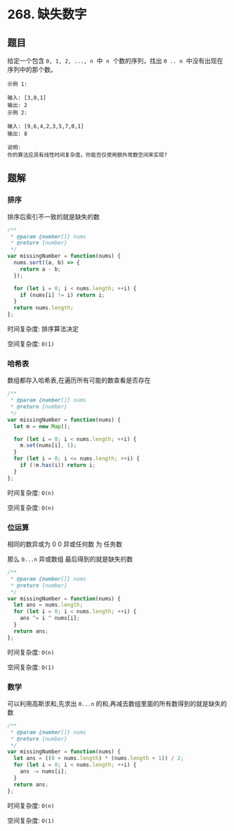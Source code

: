 # 268. 缺失数字

## 题目

给定一个包含 `0, 1, 2, ..., n`  中  `n`  个数的序列，找出 `0 .. n`  中没有出现在序列中的那个数。

```auto
示例 1:

输入: [3,0,1]
输出: 2
示例 2:

输入: [9,6,4,2,3,5,7,0,1]
输出: 8

说明:
你的算法应具有线性时间复杂度。你能否仅使用额外常数空间来实现?
```

## 题解

### 排序

排序后索引不一致的就是缺失的数

```js
/**
 * @param {number[]} nums
 * @return {number}
 */
var missingNumber = function(nums) {
  nums.sort((a, b) => {
    return a - b;
  });

  for (let i = 0; i < nums.length; ++i) {
    if (nums[i] != i) return i;
  }
  return nums.length;
};
```

时间复杂度: 排序算法决定

空间复杂度: `O(1)`

### 哈希表

数组都存入哈希表,在遍历所有可能的数查看是否存在

```js
/**
 * @param {number[]} nums
 * @return {number}
 */
var missingNumber = function(nums) {
  let m = new Map();

  for (let i = 0; i < nums.length; ++i) {
    m.set(nums[i], 1);
  }
  for (let i = 0; i <= nums.length; ++i) {
    if (!m.has(i)) return i;
  }
};
```

时间复杂度: `O(n)`

空间复杂度: `O(n)`

### 位运算

相同的数异或为 0
0 异或任何数 为 任务数

那么 `0...n` 异或数组 最后得到的就是缺失的数

```js
/**
 * @param {number[]} nums
 * @return {number}
 */
var missingNumber = function(nums) {
  let ans = nums.length;
  for (let i = 0; i < nums.length; ++i) {
    ans ^= i ^ nums[i];
  }
  return ans;
};
```

时间复杂度: `O(n)`

空间复杂度: `O(1)`

### 数学

可以利用高斯求和,先求出 `0...n` 的和,再减去数组里面的所有数得到的就是缺失的数

```js
/**
 * @param {number[]} nums
 * @return {number}
 */
var missingNumber = function(nums) {
  let ans = ((0 + nums.length) * (nums.length + 1)) / 2;
  for (let i = 0; i < nums.length; ++i) {
    ans -= nums[i];
  }
  return ans;
};
```

时间复杂度: `O(n)`

空间复杂度: `O(1)`
